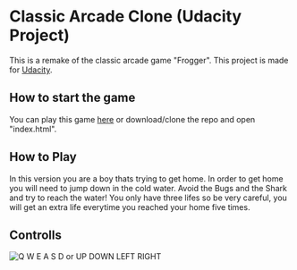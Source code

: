 # Classic Arcade Clone (Udacity Project)
This is a remake of the classic arcade game "Frogger".
This project is made for [Udacity](https://udacity.com/).

## How to start the game
You can play this game [here](http://lonniedesign.com/udacity/frogger-game/) or download/clone the repo and open "index.html".

## How to Play
In this version you are a boy thats trying to get home. In order to get home you will need to jump down in the cold water. Avoid the Bugs and the Shark and try to reach the water! You only have three lifes so be very careful, you will get an extra life everytime you reached your home five times.

## Controlls
![Q W E A S D or UP DOWN LEFT RIGHT](http://lonniedesign.com/udacity/frogger-game/images/controlls.png)